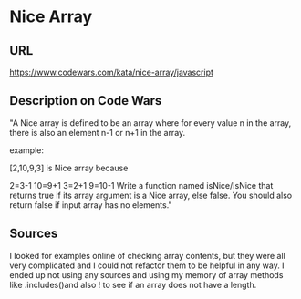# Nice Array

## URL
https://www.codewars.com/kata/nice-array/javascript 

## Description on Code Wars
"A Nice array is defined to be an array where for every value n in the array, there is also an element n-1 or n+1 in the array.

example:

[2,10,9,3] is Nice array because

2=3-1
10=9+1
3=2+1
9=10-1
Write a function named isNice/IsNice that returns true if its array argument is a Nice array, else false. You should also return false if input array has no elements."

## Sources
I looked for examples online of checking array contents, but they were all very complicated and I could not refactor them to be helpful in any way. I ended up not using any sources and using my memory of array methods like .includes()and also ! to see if an array does not have a length.